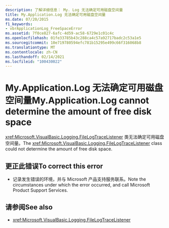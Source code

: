 ```yaml
---
description: 了解详细信息： My. Log 无法确定可用磁盘空间量
title: My.Application.Log 无法确定可用磁盘空间量
ms.date: 07/20/2015
f1_keywords:
- vbrApplicationLog_FreeSpaceError
ms.assetid: 7f0ce827-6afc-4d59-ac58-6729e1c01c4c
ms.openlocfilehash: 01fe33785b43c288ca4c57a92717badc2c53a1e5
ms.sourcegitcommit: 10e719780594efc781b15295e499c66f316068b8
ms.translationtype: MT
ms.contentlocale: zh-CN
ms.lasthandoff: 02/14/2021
ms.locfileid: "100430022"
---
```

# <a name="myapplicationlog-cannot-determine-the-amount-of-free-disk-space"></a><span data-ttu-id="47383-103">My.Application.Log 无法确定可用磁盘空间量</span><span class="sxs-lookup"><span data-stu-id="47383-103">My.Application.Log cannot determine the amount of free disk space</span></span>

<span data-ttu-id="47383-104"><xref:Microsoft.VisualBasic.Logging.FileLogTraceListener> 类无法确定可用磁盘空间量。</span><span class="sxs-lookup"><span data-stu-id="47383-104">The <xref:Microsoft.VisualBasic.Logging.FileLogTraceListener> class could not determine the amount of free disk space.</span></span>  
  
## <a name="to-correct-this-error"></a><span data-ttu-id="47383-105">更正此错误</span><span class="sxs-lookup"><span data-stu-id="47383-105">To correct this error</span></span>  
  
- <span data-ttu-id="47383-106">记录发生错误的环境，并与 Microsoft 产品支持服务联系。</span><span class="sxs-lookup"><span data-stu-id="47383-106">Note the circumstances under which the error occurred, and call Microsoft Product Support Services.</span></span>  
  
## <a name="see-also"></a><span data-ttu-id="47383-107">请参阅</span><span class="sxs-lookup"><span data-stu-id="47383-107">See also</span></span>

- <xref:Microsoft.VisualBasic.Logging.FileLogTraceListener>
